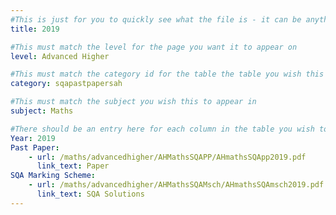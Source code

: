 ```yaml
---
#This is just for you to quickly see what the file is - it can be anything you want
title: 2019

#This must match the level for the page you want it to appear on
level: Advanced Higher

#This must match the category id for the table the table you wish this to appear in
category: sqapastpapersah

#This must match the subject you wish this to appear in
subject: Maths

#There should be an entry here for each column in the table you wish to populate:
Year: 2019
Past Paper:
    - url: /maths/advancedhigher/AHMathsSQAPP/AHmathsSQApp2019.pdf
      link_text: Paper
SQA Marking Scheme:
    - url: /maths/advancedhigher/AHMathsSQAMsch/AHmathsSQAmsch2019.pdf
      link_text: SQA Solutions
---
```


